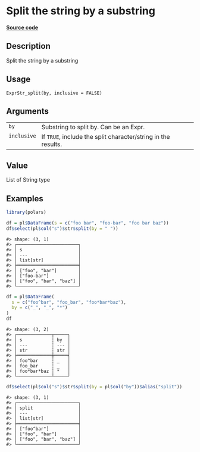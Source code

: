 

# Split the string by a substring

[**Source code**](https://github.com/pola-rs/r-polars/tree/741f9cd2614b3302a4d033bcae447425e1b91191/R/expr__string.R#L699)

## Description

Split the string by a substring

## Usage

<pre><code class='language-R'>ExprStr_split(by, inclusive = FALSE)
</code></pre>

## Arguments

<table>
<tr>
<td style="white-space: nowrap; font-family: monospace; vertical-align: top">
<code id="ExprStr_split_:_by">by</code>
</td>
<td>
Substring to split by. Can be an Expr.
</td>
</tr>
<tr>
<td style="white-space: nowrap; font-family: monospace; vertical-align: top">
<code id="ExprStr_split_:_inclusive">inclusive</code>
</td>
<td>
If <code>TRUE</code>, include the split character/string in the results.
</td>
</tr>
</table>

## Value

List of String type

## Examples

``` r
library(polars)

df = pl$DataFrame(s = c("foo bar", "foo-bar", "foo bar baz"))
df$select(pl$col("s")$str$split(by = " "))
```

    #> shape: (3, 1)
    #> ┌───────────────────────┐
    #> │ s                     │
    #> │ ---                   │
    #> │ list[str]             │
    #> ╞═══════════════════════╡
    #> │ ["foo", "bar"]        │
    #> │ ["foo-bar"]           │
    #> │ ["foo", "bar", "baz"] │
    #> └───────────────────────┘

``` r
df = pl$DataFrame(
  s = c("foo^bar", "foo_bar", "foo*bar*baz"),
  by = c("_", "_", "*")
)
df
```

    #> shape: (3, 2)
    #> ┌─────────────┬─────┐
    #> │ s           ┆ by  │
    #> │ ---         ┆ --- │
    #> │ str         ┆ str │
    #> ╞═════════════╪═════╡
    #> │ foo^bar     ┆ _   │
    #> │ foo_bar     ┆ _   │
    #> │ foo*bar*baz ┆ *   │
    #> └─────────────┴─────┘

``` r
df$select(pl$col("s")$str$split(by = pl$col("by"))$alias("split"))
```

    #> shape: (3, 1)
    #> ┌───────────────────────┐
    #> │ split                 │
    #> │ ---                   │
    #> │ list[str]             │
    #> ╞═══════════════════════╡
    #> │ ["foo^bar"]           │
    #> │ ["foo", "bar"]        │
    #> │ ["foo", "bar", "baz"] │
    #> └───────────────────────┘
